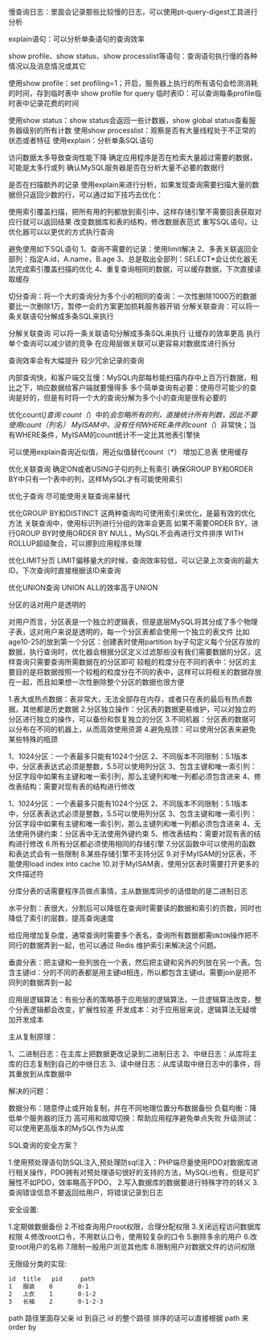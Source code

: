 慢查询日志：里面会记录那些比较慢的日志，可以使用pt-query-digest工具进行分析

explain语句：可以分析单条语句的查询效率

show profile、show status、show processlist等语句：查询语句执行慢的各种情况以及消息情况或其它

使用show profile：set profiling=1；开启，服务器上执行的所有语句会检测消耗的时间，存到临时表中
show profile for query 临时表ID：可以查询每条profile临时表中记录花费的时间

使用show status：show status会返回一些计数器，show global status查看服务器级别的所有计数
使用show processlist：观察是否有大量线程处于不正常的状态或者特征
使用explain：分析单条SQL语句

访问数据太多导致查询性能下降
确定应用程序是否在检索大量超过需要的数据，可能是太多行或列
确认MySQL服务器是否在分析大量不必要的数据行

是否在扫描额外的记录
使用explain来进行分析，如果发现查询需要扫描大量的数据但只返回少数的行，可以通过如下技巧去优化：

使用索引覆盖扫描，把所有用的列都放到索引中，这样存储引擎不需要回表获取对应行就可以返回结果
改变数据库和表的结构，修改数据表范式
重写SQL语句，让优化器可以以更优的方式执行查询


避免使用如下SQL语句
1、查询不需要的记录：使用limit解决
2、多表关联返回全部列：指定A.id，A.name，B.age
3、总是取出全部列：SELECT*会让优化器无法完成索引覆盖扫描的优化
4、重复查询相同的数据，可以缓存数据，下次直接读取缓存


切分查询：将一个大的查询分为多个小的相同的查询：一次性删除1000万的数据要比一次删除1万，暂停一会的方案更加损耗服务器开销
分解关联查询：可以将一条关联语句分解成多条SQL来执行

分解关联查询
可以将一条关联语句分解成多条SQL来执行
让缓存的效率更高
执行单个查询可以减少锁的竞争
在应用层做关联可以更容易对数据库进行拆分

查询效率会有大幅提升
较少冗余记录的查询

内部查询快，和客户端交互慢：MySQL内部每秒能扫描内存中上百万行数据，相比之下，响应数据给客户端就要慢得多
多个简单查询有必要：使用尽可能少的查询是好的，但是有时将一个大的查询分解为多个小的查询是很有必要的

优化count(*)查询
count（*）中的*会忽略所有的列，直接统计所有列数，因此不要使用count（列名）
MyISAM中，没有任何WHERE条件的count（*）非常快；当有WHERE条件，MyISAM的count统计不一定比其他表引擎快

可以使用explain查询近似值，用近似值替代count（*）
增加汇总表
使用缓存


优化关联查询
确定ON或者USING子句的列上有索引
确保GROUP BY和ORDER BY中只有一个表中的列，这样MySQL才有可能使用索引


优化子查询
尽可能使用关联查询来替代


优化GROUP BY和DISTINCT
这两种查询均可使用索引来优化，是最有效的优化方法
关联查询中，使用标识列进行分组的效率会更高
如果不需要ORDER BY，进行GROUP BY时使用ORDER BY NULL，MySQL不会再进行文件排序
WITH ROLLUP超级聚合，可以挪到应用程序处理


优化LIMIT分页
LIMIT偏移量大的时候，查询效率较低，可以记录上次查询的最大ID，下次查询时直接根据该ID来查询


优化UNION查询
UNION ALL的效率高于UNION

分区的话对用户是透明的

对用户而言，分区表是一个独立的逻辑表，但是底层MySQL将其分成了多个物理子表，这对用户来说是透明的，每一个分区表都会使用一个独立的表文件
比如age10-25的放到第一个分区：创建表时使用partition by子句定义每个分区存放的数据，执行查询时，优化器会根据分区定义过滤那些没有我们需要数据的分区，这样查询只需要查询所需数据在的分区即可
较粗的粒度分在不同的表中：分区的主要目的是将数据按照一个较粗的粒度分在不同的表中，这样可以将相关的数据存放在一起，而且如果想一次性删除整个分区的数据也很方便

1.表大或热点数据：表非常大，无法全部存在内存，或者只在表的最后有热点数据，其他都是历史数据
2.分区独立操作：分区表的数据更易维护，可以对独立的分区进行独立的操作，可以备份和恢复独立的分区
3.不同机器：分区表的数据可以分布在不同的机器上，从而高效使用资源
4.避免瓶颈：可以使用分区表来避免某些特殊的瓶颈

1、1024分区：一个表最多只能有1024个分区
2、不同版本不同限制：5.1版本中，分区表表达式必须是整数，5.5可以使用列分区
3、包含主键和唯一索引列：分区字段中如果有主键和唯一索引列，那么主键列和唯一列都必须包含进来
4、修改表结构：需要对现有表的结构进行修改

1、1024分区：一个表最多只能有1024个分区
2、不同版本不同限制：5.1版本中，分区表表达式必须是整数，5.5可以使用列分区
3、包含主键和唯一索引列：分区字段中如果有主键和唯一索引列，那么主键列和唯一列都必须包含进来
4、无法使用外键约束：分区表中无法使用外键约束
5、修改表结构：需要对现有表的结构进行修改
6.所有分区都必须使用相同的存储引擎
7.分区函数中可以使用的函数和表达式会有一些限制
8.某些存储引擎不支持分区
9.对于MyISAM的分区表，不能使用load index into cache
10.对于MyISAM表，使用分区表时需要打开更多的文件描述符


分库分表的话需要程序员做点事情，主从数据库同步的话借助的是二进制日志

水平分割：表很大，分割后可以降低在查询时需要读的数据和索引的页数，同时也降低了索引的层数，提高查询速度

给应用增加复杂度，通常查询时需要多个表名，查询所有数据都需`UNION`操作把不同行的数据弄到一起，也可以通过 Redis 维护索引来解决这个问题。


垂直分表：把主键和一些列放在一个表，然后把主键和另外的列放在另一个表。包含主键id：分的不同的表都是用主键id相连，所以都包含主键id。需要join是把不同列的数据弄到一起

应用层逻辑算法：有些分表的策略基于应用层的逻辑算法，一旦逻辑算法改变，整个分表逻辑都会改变，扩展性较差
开发成本：对于应用层来说，逻辑算法无疑增加开发成本

主从复制原理：

1、二进制日志：在主库上把数据更改记录到二进制日志
2、中继日志：从库将主库的日志复制到自己的中继日志
3、读中继日志：从库读取中继日志中的事件，将其重放到从库数据中

解决的问题：

数据分布：随意停止或开始复制，并在不同地理位置分布数据备份
负载均衡：降低单个服务器的压力
高可用和故障切换：帮助应用程序避免单点失败
升级测试：可以使用更高版本的MySQL作为从库

SQL查询的安全方案？

1.使用预处理语句防SQL注入,预处理防sql注入：PHP端尽量使用PDO对数据库进行相关操作，PDO拥有对预处理语句很好的支持的方法，MySQLi也有，但是可扩展性不如PDO，效率略高于PDO，
2.写入数据库的数据要进行特殊字符的转义
3.查询错误信息不要返回给用户，将错误记录到日志

安全设置:

1.定期做数据备份
2.不给查询用户root权限，合理分配权限
3.关闭远程访问数据库权限
4.修改root口令，不用默认口令，使用较复杂的口令
5.删除多余的用户
6.改变root用户的名称
7.限制一般用户浏览其他库
8.限制用户对数据文件的访问权限


无限级分类的实现:

```bash
id  title   pid     path
1   服装    0       0-1
2   上衣    1       0-1-2
3   长袖    2       0-1-2-3
```

path 路径里面存父亲 id 到自己 id 的整个路径
排序的话可以直接根据 path 来 order by